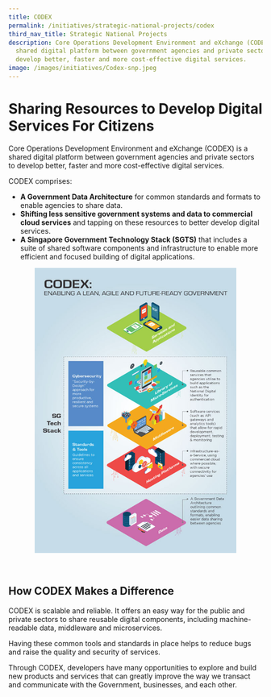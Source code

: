 ```yaml
---
title: CODEX
permalink: /initiatives/strategic-national-projects/codex
third_nav_title: Strategic National Projects
description: Core Operations Development Environment and eXchange (CODEX) is a
  shared digital platform between government agencies and private sectors to
  develop better, faster and more cost-effective digital services.
image: /images/initiatives/Codex-snp.jpeg
---
```

# Sharing Resources to Develop Digital Services For Citizens 

Core Operations Development Environment and eXchange (CODEX) is a shared digital platform between government agencies and private sectors to develop better, faster and more cost-effective digital services. 

CODEX comprises:

* **A Government Data Architecture** for common standards and formats to enable agencies to share data.
* **Shifting less sensitive government systems and data to commercial cloud services** and tapping on these resources to better develop digital services.
* **A Singapore Government Technology Stack (SGTS)** that includes a suite of shared software components and infrastructure to enable more efficient and focused building of digital applications.

<div style="width:100%;display:flex;justify-content:center;"><div style="width:400px;height:600px;"><img src="/images/initiatives/CODEX.jpeg" alt="CODEX"></div></div>

## How CODEX Makes a Difference

CODEX is scalable and reliable. It offers an easy way for the public and private sectors to share reusable digital components, including machine-readable data, middleware and microservices. 

Having these common tools and standards in place helps to reduce bugs and raise the quality and security of services.

Through CODEX, developers have many opportunities to explore and build new products and services that can greatly improve the way we transact and communicate with the Government, businesses, and each other.